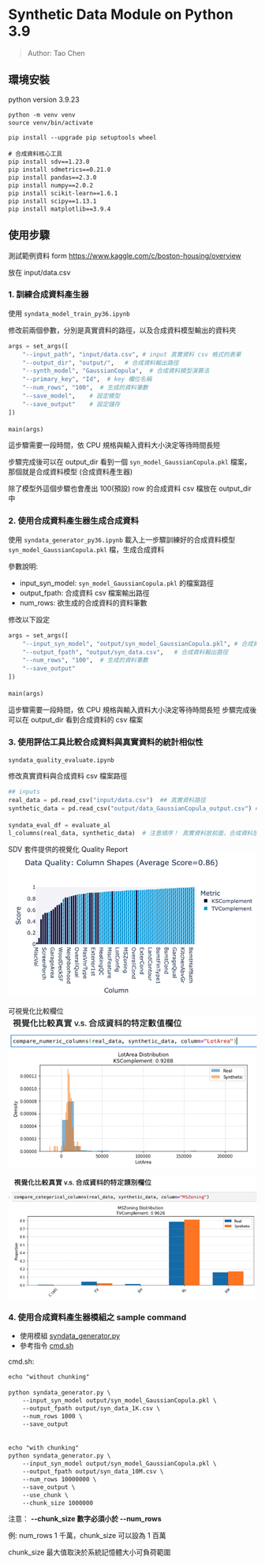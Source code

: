 # Synthetic Data Module on Python 3.9
> Author: Tao Chen

## 環境安裝
python version 3.9.23

```
python -m venv venv
source venv/bin/activate
```

```
pip install --upgrade pip setuptools wheel

# 合成資料核心工具
pip install sdv==1.23.0
pip install sdmetrics==0.21.0
pip install pandas==2.3.0
pip install numpy==2.0.2
pip install scikit-learn==1.6.1
pip install scipy==1.13.1
pip install matplotlib==3.9.4
```

## 使用步驟

測試範例資料
form https://www.kaggle.com/c/boston-housing/overview

放在 input/data.csv

### 1. 訓練合成資料產生器
使用 `syndata_model_train_py36.ipynb`

修改前兩個參數，分別是真實資料的路徑，以及合成資料模型輸出的資料夾
```python
args = set_args([
    "--input_path", "input/data.csv", # input 真實資料 csv 格式的表單
    "--output_dir", "output/",   # 合成資料輸出路徑
    "--synth_model", "GaussianCopula",  # 合成資料模型演算法
    "--primary_key", "Id",  # key 欄位名稱
    "--num_rows", "100",  # 生成的資料筆數
    "--save_model",    # 設定模型
    "--save_output"    # 設定儲存
])

main(args)
```
這步驟需要一段時間，依 CPU 規格與輸入資料大小決定等待時間長短

步驟完成後可以在 output_dir 看到一個  `syn_model_GaussianCopula.pkl` 檔案，那個就是合成資料模型 (合成資料產生器)

除了模型外這個步驟也會產出 100(預設) row 的合成資料 csv 檔放在 output_dir 中

### 2. 使用合成資料產生器生成合成資料
使用 `syndata_generator_py36.ipynb`
載入上一步驟訓練好的合成資料模型 `syn_model_GaussianCopula.pkl` 檔，生成合成資料

參數說明:
- input_syn_model: `syn_model_GaussianCopula.pkl` 的檔案路徑
- output_fpath: 合成資料 csv 檔案輸出路徑
- num_rows: 欲生成的合成資料的資料筆數

修改以下設定
```python
args = set_args([
    "--input_syn_model", "output/syn_model_GaussianCopula.pkl", # 合成資料生成模型路徑 
    "--output_fpath", "output/syn_data.csv",   # 合成資料輸出路徑
    "--num_rows", "100",  # 生成的資料筆數
    "--save_output"
])

main(args)
```
這步驟需要一段時間，依 CPU 規格與輸入資料大小決定等待時間長短
步驟完成後可以在 output_dir 看到合成資料的 csv 檔案


### 3. 使用評估工具比較合成資料與真實資料的統計相似性
`syndata_quality_evaluate.ipynb`

修改真實資料與合成資料 csv 檔案路徑
```python
## inputs
real_data = pd.read_csv("input/data.csv")  ## 真實資料路徑
synthetic_data = pd.read_csv("output/data_GaussianCopula_output.csv") ## 合成資料路徑

syndata_eval_df = evaluate_al
l_columns(real_data, synthetic_data)  # 注意順序！ 真實資料放前面，合成資料放後面
```

SDV 套件提供的視覺化 Quality Report
![](img/demo_quality_report.png)

可視覺化比較欄位
![](img/demo_compare_numeric.png)

![](img/demo_compare_categorical.png)


### 4. 使用合成資料產生器模組之 sample command

* 使用模組 [syndata_generator.py](syndata_generator.py)
* 參考指令 [cmd.sh](cmd.sh)

cmd.sh:

```shell
echo "without chunking"

python syndata_generator.py \
    --input_syn_model output/syn_model_GaussianCopula.pkl \
    --output_fpath output/syn_data_1K.csv \
    --num_rows 1000 \
    --save_output


echo "with chunking"
python syndata_generator.py \
    --input_syn_model output/syn_model_GaussianCopula.pkl \
    --output_fpath output/syn_data_10M.csv \
    --num_rows 10000000 \
    --save_output \
    --use_chunk \
    --chunk_size 1000000

```
注意： 
**--chunk_size 數字必須小於 --num_rows**

例: num_rows 1 千萬，chunk_size 可以設為 1 百萬

chunk_size 最大值取決於系統記憶體大小可負荷範圍
